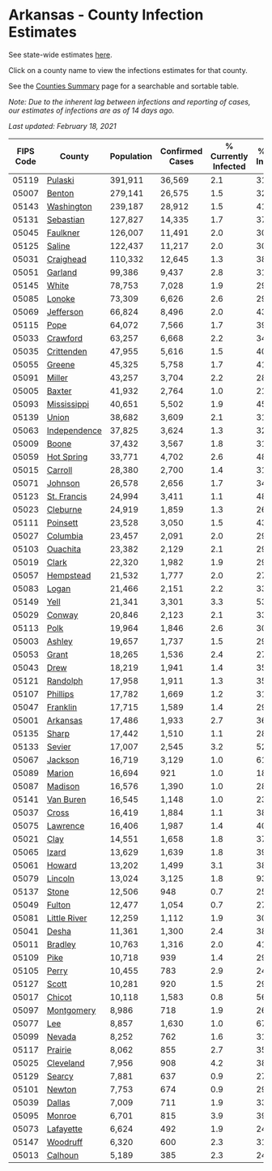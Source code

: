 # Arkansas - County Infection Estimates

See state-wide estimates [here](/infections/us-ar).

Click on a county name to view the infections estimates for that county.

See the [Counties Summary](/infections/summary-counties) page for a searchable and sortable table.

*Note: Due to the inherent lag between infections and reporting of cases, our estimates of infections are as of 14 days ago.*

*Last updated: February 18, 2021*

|   FIPS Code |                       County |   Population |   Confirmed Cases |   % Currently Infected |   % Total Infected |
|-------------|------------------------------|--------------|-------------------|------------------------|--------------------|
|       05119 |           [Pulaski](pulaski) |      391,911 |            36,569 |                    2.1 |               31.5 |
|       05007 |             [Benton](benton) |      279,141 |            26,575 |                    1.5 |               32.2 |
|       05143 |     [Washington](washington) |      239,187 |            28,912 |                    1.5 |               41.2 |
|       05131 |       [Sebastian](sebastian) |      127,827 |            14,335 |                    1.7 |               37.4 |
|       05045 |         [Faulkner](faulkner) |      126,007 |            11,491 |                    2.0 |               30.4 |
|       05125 |             [Saline](saline) |      122,437 |            11,217 |                    2.0 |               30.3 |
|       05031 |       [Craighead](craighead) |      110,332 |            12,645 |                    1.3 |               38.2 |
|       05051 |           [Garland](garland) |       99,386 |             9,437 |                    2.8 |               31.3 |
|       05145 |               [White](white) |       78,753 |             7,028 |                    1.9 |               29.3 |
|       05085 |             [Lonoke](lonoke) |       73,309 |             6,626 |                    2.6 |               29.6 |
|       05069 |       [Jefferson](jefferson) |       66,824 |             8,496 |                    2.0 |               43.2 |
|       05115 |                 [Pope](pope) |       64,072 |             7,566 |                    1.7 |               39.9 |
|       05033 |         [Crawford](crawford) |       63,257 |             6,668 |                    2.2 |               34.7 |
|       05035 |     [Crittenden](crittenden) |       47,955 |             5,616 |                    1.5 |               40.7 |
|       05055 |             [Greene](greene) |       45,325 |             5,758 |                    1.7 |               41.9 |
|       05091 |             [Miller](miller) |       43,257 |             3,704 |                    2.2 |               28.4 |
|       05005 |             [Baxter](baxter) |       41,932 |             2,764 |                    1.0 |               21.5 |
|       05093 |   [Mississippi](mississippi) |       40,651 |             5,502 |                    1.9 |               45.6 |
|       05139 |               [Union](union) |       38,682 |             3,609 |                    2.1 |               31.2 |
|       05063 | [Independence](independence) |       37,825 |             3,624 |                    1.3 |               32.1 |
|       05009 |               [Boone](boone) |       37,432 |             3,567 |                    1.8 |               31.2 |
|       05059 |     [Hot Spring](hot-spring) |       33,771 |             4,702 |                    2.6 |               48.7 |
|       05015 |           [Carroll](carroll) |       28,380 |             2,700 |                    1.4 |               31.7 |
|       05071 |           [Johnson](johnson) |       26,578 |             2,656 |                    1.7 |               34.3 |
|       05123 |   [St. Francis](st.-francis) |       24,994 |             3,411 |                    1.1 |               48.5 |
|       05023 |         [Cleburne](cleburne) |       24,919 |             1,859 |                    1.3 |               26.3 |
|       05111 |         [Poinsett](poinsett) |       23,528 |             3,050 |                    1.5 |               43.1 |
|       05027 |         [Columbia](columbia) |       23,457 |             2,091 |                    2.0 |               29.3 |
|       05103 |         [Ouachita](ouachita) |       23,382 |             2,129 |                    2.1 |               29.8 |
|       05019 |               [Clark](clark) |       22,320 |             1,982 |                    1.9 |               29.7 |
|       05057 |       [Hempstead](hempstead) |       21,532 |             1,777 |                    2.0 |               27.4 |
|       05083 |               [Logan](logan) |       21,466 |             2,151 |                    2.2 |               33.1 |
|       05149 |                 [Yell](yell) |       21,341 |             3,301 |                    3.3 |               53.8 |
|       05029 |             [Conway](conway) |       20,846 |             2,123 |                    2.1 |               33.8 |
|       05113 |                 [Polk](polk) |       19,964 |             1,846 |                    2.6 |               30.5 |
|       05003 |             [Ashley](ashley) |       19,657 |             1,737 |                    1.5 |               29.9 |
|       05053 |               [Grant](grant) |       18,265 |             1,536 |                    2.4 |               27.9 |
|       05043 |                 [Drew](drew) |       18,219 |             1,941 |                    1.4 |               35.6 |
|       05121 |         [Randolph](randolph) |       17,958 |             1,911 |                    1.3 |               35.6 |
|       05107 |         [Phillips](phillips) |       17,782 |             1,669 |                    1.2 |               31.6 |
|       05047 |         [Franklin](franklin) |       17,715 |             1,589 |                    1.4 |               29.3 |
|       05001 |         [Arkansas](arkansas) |       17,486 |             1,933 |                    2.7 |               36.3 |
|       05135 |               [Sharp](sharp) |       17,442 |             1,510 |                    1.1 |               28.8 |
|       05133 |             [Sevier](sevier) |       17,007 |             2,545 |                    3.2 |               52.8 |
|       05067 |           [Jackson](jackson) |       16,719 |             3,129 |                    1.0 |               61.2 |
|       05089 |             [Marion](marion) |       16,694 |               921 |                    1.0 |               18.0 |
|       05087 |           [Madison](madison) |       16,576 |             1,390 |                    1.0 |               28.5 |
|       05141 |       [Van Buren](van-buren) |       16,545 |             1,148 |                    1.0 |               23.7 |
|       05037 |               [Cross](cross) |       16,419 |             1,884 |                    1.1 |               38.4 |
|       05075 |         [Lawrence](lawrence) |       16,406 |             1,987 |                    1.4 |               40.5 |
|       05021 |                 [Clay](clay) |       14,551 |             1,658 |                    1.8 |               37.6 |
|       05065 |               [Izard](izard) |       13,629 |             1,639 |                    1.8 |               39.3 |
|       05061 |             [Howard](howard) |       13,202 |             1,499 |                    3.1 |               38.5 |
|       05079 |           [Lincoln](lincoln) |       13,024 |             3,125 |                    1.8 |               93.3 |
|       05137 |               [Stone](stone) |       12,506 |               948 |                    0.7 |               25.4 |
|       05049 |             [Fulton](fulton) |       12,477 |             1,054 |                    0.7 |               27.8 |
|       05081 | [Little River](little-river) |       12,259 |             1,112 |                    1.9 |               30.4 |
|       05041 |               [Desha](desha) |       11,361 |             1,300 |                    2.4 |               38.4 |
|       05011 |           [Bradley](bradley) |       10,763 |             1,316 |                    2.0 |               41.7 |
|       05109 |                 [Pike](pike) |       10,718 |               939 |                    1.4 |               29.2 |
|       05105 |               [Perry](perry) |       10,455 |               783 |                    2.9 |               24.5 |
|       05127 |               [Scott](scott) |       10,281 |               920 |                    1.5 |               29.3 |
|       05017 |             [Chicot](chicot) |       10,118 |             1,583 |                    0.8 |               56.1 |
|       05097 |     [Montgomery](montgomery) |        8,986 |               718 |                    1.9 |               26.0 |
|       05077 |                   [Lee](lee) |        8,857 |             1,630 |                    1.0 |               67.6 |
|       05099 |             [Nevada](nevada) |        8,252 |               762 |                    1.6 |               31.1 |
|       05117 |           [Prairie](prairie) |        8,062 |               855 |                    2.7 |               35.0 |
|       05025 |       [Cleveland](cleveland) |        7,956 |               908 |                    4.2 |               38.0 |
|       05129 |             [Searcy](searcy) |        7,881 |               637 |                    0.9 |               27.0 |
|       05101 |             [Newton](newton) |        7,753 |               674 |                    0.9 |               29.1 |
|       05039 |             [Dallas](dallas) |        7,009 |               711 |                    1.9 |               33.7 |
|       05095 |             [Monroe](monroe) |        6,701 |               815 |                    3.9 |               39.5 |
|       05073 |       [Lafayette](lafayette) |        6,624 |               492 |                    1.9 |               24.5 |
|       05147 |         [Woodruff](woodruff) |        6,320 |               600 |                    2.3 |               31.2 |
|       05013 |           [Calhoun](calhoun) |        5,189 |               385 |                    2.3 |               24.1 |